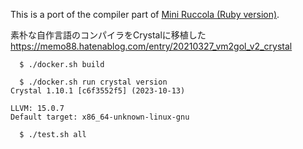 This is a port of the compiler part of [Mini Ruccola (Ruby version)](https://github.com/sonota88/vm2gol-v2).

素朴な自作言語のコンパイラをCrystalに移植した  
https://memo88.hatenablog.com/entry/20210327_vm2gol_v2_crystal

```
  $ ./docker.sh build

  $ ./docker.sh run crystal version
Crystal 1.10.1 [c6f3552f5] (2023-10-13)

LLVM: 15.0.7
Default target: x86_64-unknown-linux-gnu

  $ ./test.sh all
```
